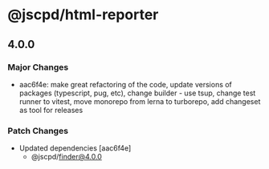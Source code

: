 # @jscpd/html-reporter

## 4.0.0

### Major Changes

- aac6f4e: make great refactoring of the code, update versions of packages (typescript, pug, etc), change builder - use tsup, change test runner to vitest, move monorepo from lerna to turborepo, add changeset as tool for releases

### Patch Changes

- Updated dependencies [aac6f4e]
  - @jscpd/finder@4.0.0

